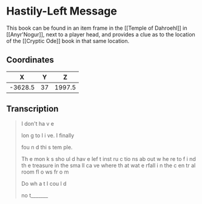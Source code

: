  
# Hastily-Left Message

This book can be found in an item frame in the [[Temple of Dahroehl]] in [[Anyr'Nogur]], next to a player head, and provides a clue as to the location of the [[Cryptic Ode]] book in that same location.

## Coordinates
|  **X**  | **Y** | **Z**  |
| :-----: | :---: | :----: |
| -3628.5 |  37   | 1997.5 |

## Transcription
> I don't   ha   v e
>
> lon g to l i ve. I finally
>
> fou n d thi s tem ple.
>
> Th e mon k s  sho ul d hav e lef t inst ru c tio ns ab out w he re to f i nd th e treasure in the sma ll ca ve where th at     wat e rfall
> i n the c en tr al room
> fl o ws   fr o m
>
> Do wh a t I cou l d
>
> no t_______


